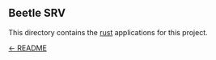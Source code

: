 ## Beetle SRV

This directory contains the [rust] applications for this project.

[← README](../../README.md)

[rust]: https://www.rust-lang.org/
